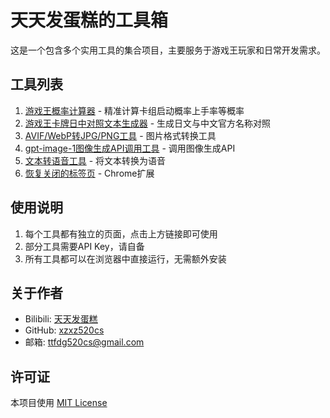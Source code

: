 # 天天发蛋糕的工具箱

这是一个包含多个实用工具的集合项目，主要服务于游戏王玩家和日常开发需求。

## 工具列表

1. [游戏王概率计算器](/tools/yu-gi-oh-probability-calculator/) - 精准计算卡组启动概率上手率等概率
2. [游戏王卡牌日中对照文本生成器](/tools/card-translate/) - 生成日文与中文官方名称对照
3. [AVIF/WebP转JPG/PNG工具](/tools/webp-avif-2-jpg-png/) - 图片格式转换工具
4. [gpt-image-1图像生成API调用工具](/tools/image-generation/) - 调用图像生成API
5. [文本转语音工具](/tools/text-to-speech/) - 将文本转换为语音
6. [恢复关闭的标签页](https://chromewebstore.google.com/detail/kmnmkpgmneeokldcmfcgjppgpcfecoed) - Chrome扩展

## 使用说明

1. 每个工具都有独立的页面，点击上方链接即可使用
2. 部分工具需要API Key，请自备
3. 所有工具都可以在浏览器中直接运行，无需额外安装

## 关于作者

- Bilibili: [天天发蛋糕](https://space.bilibili.com/1446349)
- GitHub: [xzxz520cs](https://github.com/xzxz520cs)
- 邮箱: ttfdg520cs@gmail.com

## 许可证

本项目使用 [MIT License](LICENSE)